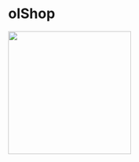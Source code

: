 # olShop

<img src="https://github.com/kardihaekal/olShop/blob/master/asset/screenshot_1.png" height="250" width="250">


